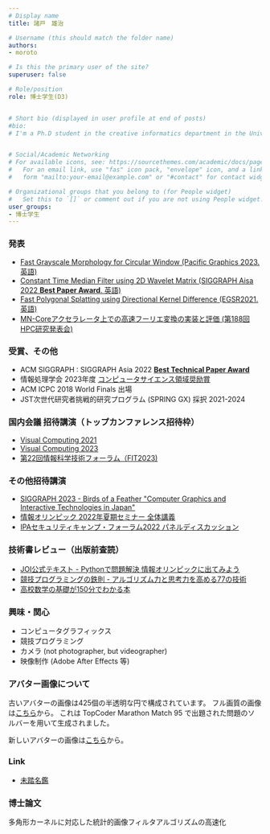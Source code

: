 ```yaml
---
# Display name
title: 諸戸　雄治

# Username (this should match the folder name)
authors: 
- moroto

# Is this the primary user of the site?
superuser: false

# Role/position
role: 博士学生(D3)


# Short bio (displayed in user profile at end of posts)
#bio: 
# I'm a Ph.D student in the creative informatics department in the University of Tokyo


# Social/Academic Networking
# For available icons, see: https://sourcethemes.com/academic/docs/page-builder/#icons
#   For an email link, use "fas" icon pack, "envelope" icon, and a link in the
#   form "mailto:your-email@example.com" or "#contact" for contact widget.

# Organizational groups that you belong to (for People widget)
#   Set this to `[]` or comment out if you are not using People widget.
user_groups:
- 博士学生
---
```



### 発表
- [Fast Grayscale Morphology for Circular Window (Pacific Graphics 2023. 英語)](../../../en/publication/pg23_morphology/)
- [Constant Time Median Filter using 2D Wavelet Matrix (SIGGRAPH Aisa 2022 **Best Paper Award**. 英語)](../../../en/publication/sigga22_wmatrix_median/)
- [Fast Polygonal Splatting using Directional Kernel Difference (EGSR2021. 英語)](../../../en/publication/egsr21_blur/)
- [MN-Coreアクセラレータ上での高速フーリエ変換の実装と評価 (第188回HPC研究発表会)](https://ipsj.ixsq.nii.ac.jp/ej/?action=pages_view_main&active_action=repository_view_main_item_detail&item_id=225178&item_no=1&page_id=13&block_id=8)

### 受賞、その他
- ACM SIGGRAPH : SIGGRAPH Asia 2022 [**Best Technical Paper Award**](https://sa2022.siggraph.org/en/attend/award-winners/)
- 情報処理学会 2023年度 [コンピュータサイエンス領域奨励賞](https://www.ipsj.or.jp/award/cs-award.html)
- ACM ICPC 2018 World Finals 出場
- JST次世代研究者挑戦的研究プログラム (SPRING GX) 採択 2021-2024

### 国内会議 招待講演（トップカンファレンス招待枠）
- [Visual Computing 2021](https://cgvi.jp/vc2021/program/oral/#intl_paper_02)
- [Visual Computing 2023](https://visualcomputing.jp/vc2023/program/oral/#siggraph_paper_02)
- [第22回情報科学技術フォーラム（FIT2023)](https://onsite.gakkai-web.net/fit2023/abstract/data/html/event/event_TCS6-1.html)

### その他招待講演
- [SIGGRAPH 2023 - Birds of a Feather "Computer Graphics and Interactive Technologies in Japan"](https://s2023.siggraph.org/presentation/?id=villip_121&sess=sess438)
- [情報オリンピック 2022年夏期セミナー 全体講義](https://www2.ioi-jp.org/seminar/2022/summer-semi.html)
- [IPAセキュリティキャンプ・フォーラム2022 パネルディスカッション](https://www.ipa.go.jp/jinzai/security-camp/2021/forum2022.html)

### 技術書レビュー（出版前査読）
- [JOI公式テキスト - Pythonで問題解決 情報オリンピックに出てみよう](https://www.jikkyo.co.jp/book/detail/22510044)
- [競技プログラミングの鉄則 - アルゴリズム力と思考力を高める77の技術](https://book.mynavi.jp/ec/products/detail/id=131288)
- [高校数学の基礎が150分でわかる本](https://www.diamond.co.jp/book/9784478117804.html)

### 興味・関心
- コンピュータグラフィックス
- 競技プログラミング
- カメラ (not photographer, but videographer)
- 映像制作 (Adobe After Effects 等)

### アバター画像について
古いアバターの画像は425個の半透明な円で構成されています。
フル画質の画像は[こちら](./avatar_circle.jpg)から。
これは TopCoder Marathon Match 95 で出題された問題のソルバーを用いて生成されました。

新しいアバターの画像は[こちら](./avatar.jpg)から。


### Link
- [未踏名鑑](https://scrapbox.io/mitou-meikan/%E8%AB%B8%E6%88%B8_%E9%9B%84%E6%B2%BB)


### 博士論文
多角形カーネルに対応した統計的画像フィルタアルゴリズムの高速化
